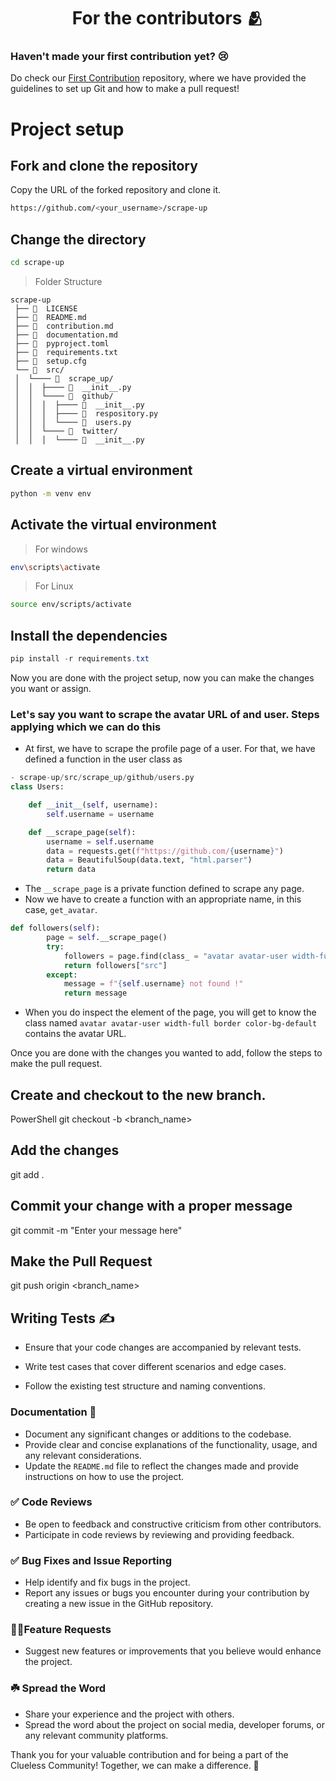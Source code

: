 <h1 align=center> For the contributors 🫂 </h1>

### Haven't made your first contribution yet? 😢

Do check our [First Contribution](https://github.com/Clueless-Community/first-contribution) repository, where we have provided the guidelines to set up Git and how to make a pull request!

# Project setup

## Fork and clone the repository

Copy the URL of the forked repository and clone it.

```bash
https://github.com/<your_username>/scrape-up
```

## Change the directory

```bash
cd scrape-up
```

> Folder Structure

```
scrape-up
 ├── 📄  LICENSE
 ├── 📄  README.md
 ├── 📄  contribution.md
 ├── 📄  documentation.md
 ├── 📄  pyproject.toml
 ├── 📄  requirements.txt
 ├── 📄  setup.cfg
 └── 📂  src/
 │  └──── 📂  scrape_up/
 │  │  ├──── 📄  __init__.py
 │  │  └──── 📂  github/
 │  │  │  ├──── 📄  __init__.py
 │  │  │  ├──── 📄  respository.py
 │  │  │  └──── 📄  users.py
 │  │  └──── 📂  twitter/
 │  │  │  └──── 📄  __init__.py

```

## Create a virtual environment

```bash
python -m venv env
```

## Activate the virtual environment

> For windows

```bash
env\scripts\activate
```

> For Linux

```bash
source env/scripts/activate
```

## Install the dependencies

```powershell
pip install -r requirements.txt
```

Now you are done with the project setup, now you can make the changes you want or assign.

### Let's say you want to scrape the avatar URL of and user. Steps applying which we can do this

- At first, we have to scrape the profile page of a user. For that, we have defined a function in the user class as

```python
- scrape-up/src/scrape_up/github/users.py
class Users:

    def __init__(self, username):
        self.username = username

    def __scrape_page(self):
        username = self.username
        data = requests.get(f"https://github.com/{username}")
        data = BeautifulSoup(data.text, "html.parser")
        return data
```

- The `__scrape_page` is a private function defined to scrape any page.
- Now we have to create a function with an appropriate name, in this case, `get_avatar`.

```python
def followers(self):
        page = self.__scrape_page()
        try:
            followers = page.find(class_ = "avatar avatar-user width-full border color-bg-default")
            return followers["src"]
        except:
            message = f"{self.username} not found !"
            return message
```

- When you do inspect the element of the page, you will get to know the class named `avatar avatar-user width-full border color-bg-default` contains the avatar URL.

Once you are done with the changes you wanted to add, follow the steps to make the pull request.

## Create and checkout to the new branch.

PowerShell
git checkout -b <branch_name>

## Add the changes

git add .

## Commit your change with a proper message

git commit -m "Enter your message here"

## Make the Pull Request

git push origin <branch_name>

## Writing Tests ✍️

- Ensure that your code changes are accompanied by relevant tests.

- Write test cases that cover different scenarios and edge cases.

- Follow the existing test structure and naming conventions.

### Documentation 📑

- Document any significant changes or additions to the codebase.
- Provide clear and concise explanations of the functionality, usage, and any relevant considerations.
- Update the `README.md` file to reflect the changes made and provide instructions on how to use the project.

### ✅ Code Reviews

- Be open to feedback and constructive criticism from other contributors.
- Participate in code reviews by reviewing and providing feedback.

### ✅ Bug Fixes and Issue Reporting

- Help identify and fix bugs in the project.
- Report any issues or bugs you encounter during your contribution by creating a new issue in the GitHub repository.

### 🚀🚀Feature Requests

- Suggest new features or improvements that you believe would enhance the project.

### ☘️ Spread the Word

- Share your experience and the project with others.
- Spread the word about the project on social media, developer forums, or any relevant community platforms.

Thank you for your valuable contribution and for being a part of the Clueless Community! Together, we can make a difference. 🚀
